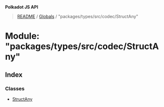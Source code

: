 **Polkadot JS API**

> [README](../README.md) / [Globals](../globals.md) / "packages/types/src/codec/StructAny"

# Module: "packages/types/src/codec/StructAny"

## Index

### Classes

* [StructAny](../classes/_packages_types_src_codec_structany_.structany.md)
